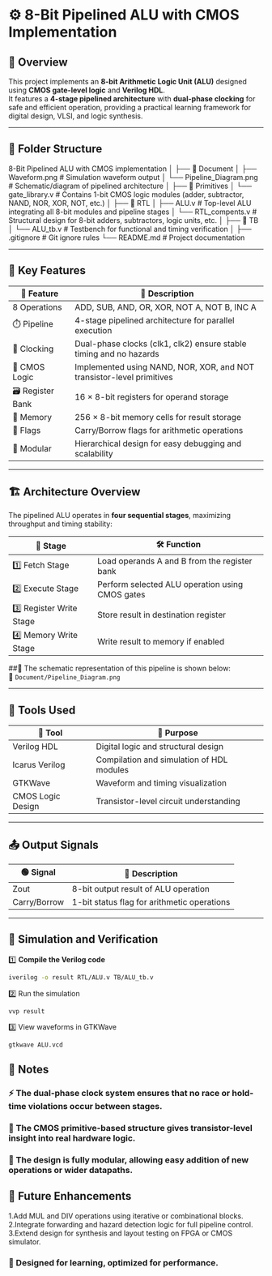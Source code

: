 # ⚙️ 8-Bit Pipelined ALU with CMOS Implementation

## 🧠 Overview

This project implements an **8-bit Arithmetic Logic Unit (ALU)** designed using **CMOS gate-level logic** and **Verilog HDL**.  
It features a **4-stage pipelined architecture** with **dual-phase clocking** for safe and efficient operation, providing a practical learning framework for digital design, VLSI, and logic synthesis.

---

## 📂 Folder Structure
8-Bit Pipelined ALU with CMOS implementation
│
├── 📁 Document
│ ├── Waveform.png # Simulation waveform output
│ └── Pipeline_Diagram.png # Schematic/diagram of pipelined architecture
│
├── 📁 Primitives
│ └── gate_library.v # Contains 1-bit CMOS logic modules (adder, subtractor, NAND, NOR, XOR, NOT, etc.)
│
├── 📁 RTL
│ ├── ALU.v # Top-level ALU integrating all 8-bit modules and pipeline stages
│ └── RTL_compents.v # Structural design for 8-bit adders, subtractors, logic units, etc.
│
├── 📁 TB
│ └── ALU_tb.v # Testbench for functional and timing verification
│
├── .gitignore # Git ignore rules
└── README.md # Project documentation

---

## 🔧 Key Features

| 🔢 Feature        | 📝 Description                                                        |
| ----------------- | --------------------------------------------------------------------- |
| 8 Operations      | ADD, SUB, AND, OR, XOR, NOT A, NOT B, INC A                           |
| ⏱️ Pipeline       | 4-stage pipelined architecture for parallel execution                 |
| 🔄 Clocking       | Dual-phase clocks (clk1, clk2) ensure stable timing and no hazards    |
| 🧠 CMOS Logic     | Implemented using NAND, NOR, XOR, and NOT transistor-level primitives |
| 🗃️ Register Bank | 16 × 8-bit registers for operand storage                              |
| 💾 Memory         | 256 × 8-bit memory cells for result storage                           |
| 🚩 Flags          | Carry/Borrow flags for arithmetic operations                         |
| 🧩 Modular        | Hierarchical design for easy debugging and scalability                |

---

## 🏗️ Architecture Overview

The pipelined ALU operates in **four sequential stages**, maximizing throughput and timing stability:

| 🔢 Stage                 | 🛠️ Function                                     |
| ------------------------ | ----------------------------------------------- |
| 1️⃣ Fetch Stage          | Load operands A and B from the register bank     |
| 2️⃣ Execute Stage        | Perform selected ALU operation using CMOS gates  |
| 3️⃣ Register Write Stage | Store result in destination register             |
| 4️⃣ Memory Write Stage   | Write result to memory if enabled                |

##🧩 The schematic representation of this pipeline is shown below:  
📄 `Document/Pipeline_Diagram.png`

---

## 🧰 Tools Used

| 🧠 Tool          | 📝 Purpose                                       |
| ---------------- | ----------------------------------------------- |
| Verilog HDL      | Digital logic and structural design             |
| Icarus Verilog   | Compilation and simulation of HDL modules       |
| GTKWave          | Waveform and timing visualization               |
| CMOS Logic Design| Transistor-level circuit understanding          |

---

## 📤 Output Signals

| 🟢 Signal    | 📝 Description                                            |
| ------------ | --------------------------------------------------------- |
| Zout         | 8-bit output result of ALU operation                      |
| Carry/Borrow | 1-bit status flag for arithmetic operations               |

---

## 🧪 Simulation and Verification

1️⃣ **Compile the Verilog code**

```bash
iverilog -o result RTL/ALU.v TB/ALU_tb.v
```
2️⃣ Run the simulation
```
vvp result
```
3️⃣ View waveforms in GTKWave
```
gtkwave ALU.vcd
```
## 📝 Notes

### ⚡ The dual-phase clock system ensures that no race or hold-time violations occur between stages.
### 🧠 The CMOS primitive-based structure gives transistor-level insight into real hardware logic.
### 🔁 The design is fully modular, allowing easy addition of new operations or wider datapaths.

## 🧩 Future Enhancements
 1.Add MUL and DIV operations using iterative or combinational blocks.
 2.Integrate forwarding and hazard detection logic for full pipeline control.
 3.Extend design for synthesis and layout testing on FPGA or CMOS simulator.

### 🚀 Designed for learning, optimized for performance.


